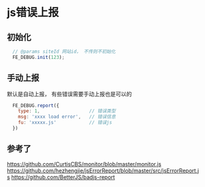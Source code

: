 # js错误上报

## 初始化

```javascript
  // @params siteId 网站id， 不传则不初始化
  FE_DEBUG.init(123);
```

## 手动上报
默认是自动上报， 有些错误需要手动上报也是可以的

```javascript
  FE_DEBUG.report({
    type: 1,                  // 错误类型
    msg: 'xxxx load error',   // 错误信息
    fu: 'xxxxx.js'            // 错误js
  })
```

## 参考了
https://github.com/CurtisCBS/monitor/blob/master/monitor.js
https://github.com/hezhengjie/jsErrorReport/blob/master/src/jsErrorReport.js
https://github.com/BetterJS/badjs-report
